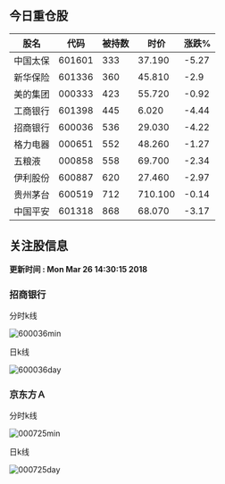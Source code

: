 
## 今日重仓股 

|股名|代码|被持数|时价|涨跌%|
|---|---|---|---|---|
|中国太保|601601|333|37.190|-5.27|
|新华保险|601336|360|45.810|-2.9|
|美的集团|000333|423|55.720|-0.92|
|工商银行|601398|445|6.020|-4.44|
|招商银行|600036|536|29.030|-4.22|
|格力电器|000651|552|48.260|-1.27|
|五粮液|000858|558|69.700|-2.34|
|伊利股份|600887|620|27.460|-2.97|
|贵州茅台|600519|712|710.100|-0.14|
|中国平安|601318|868|68.070|-3.17|

## 关注股信息
**更新时间 : Mon Mar 26 14:30:15 2018**
### 招商银行 
分时k线

![600036min](http://image.sinajs.cn/newchart/min/n/sh600036.gif)

日k线

![600036day](http://image.sinajs.cn/newchart/daily/n/sh600036.gif)

### 京东方Ａ 
分时k线

![000725min](http://image.sinajs.cn/newchart/min/n/sz000725.gif)

日k线

![000725day](http://image.sinajs.cn/newchart/daily/n/sz000725.gif)
